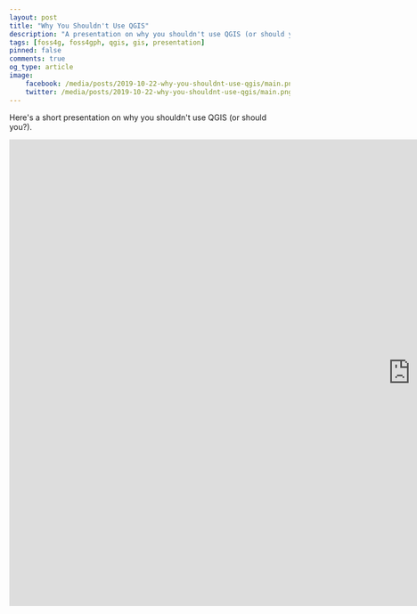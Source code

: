 ```yaml
---
layout: post
title: "Why You Shouldn't Use QGIS"
description: "A presentation on why you shouldn't use QGIS (or should you?)."
tags: [foss4g, foss4gph, qgis, gis, presentation]
pinned: false
comments: true
og_type: article
image:
    facebook: /media/posts/2019-10-22-why-you-shouldnt-use-qgis/main.png
    twitter: /media/posts/2019-10-22-why-you-shouldnt-use-qgis/main.png
---
```


Here's a short presentation on why you shouldn't use QGIS (or should you?).

<div class="embed-responsive embed-responsive-16by9">
    <iframe src="https://docs.google.com/presentation/d/e/2PACX-1vR8uh9nHOWsOrGenWHadgdbqWXCWEYsjJ-ijib7OfNzZrhXQQ8zJPXIvbPGYaNBxZ1ziY7yIvZt_Slx/embed?start=false&loop=false&delayms=60000" frameborder="0" width="1440" height="839" allowfullscreen="true" mozallowfullscreen="true" webkitallowfullscreen="true"></iframe>
</div>
